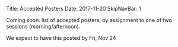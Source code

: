Title: Accepted Posters
Date: 2017-11-20
SkipNavBar: 1


Coming soon: list of accepted posters, by assignment to one of two sessions (morning/afternoon).

We expect to have this posted by Fri, Nov 24